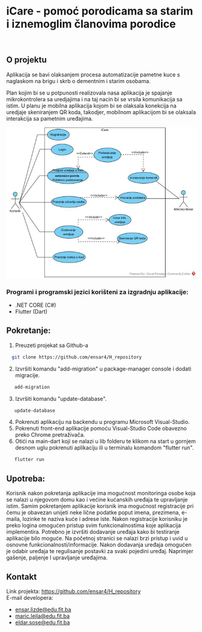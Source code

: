 # iCare - pomoć porodicama sa starim i iznemoglim članovima porodice
<br />

## O projektu
Aplikacija se bavi olaksanjem procesa automatizacije pametne kuce s naglaskom na brigu i skrb o dementnim i starim osobama. 

Plan kojim bi se u potpunosti realizovala nasa aplikacija je spajanje mikrokontrolera sa uredjajima i na taj nacin bi se vrsila komunikacija sa istim. U planu je mobilna aplikacija kojom bi se olaksala konekcija na uredjaje skeniranjem QR koda, takodjer, mobilnom aplikacijom bi se olaksala interakcija sa pametnim uređajima. 



![My Image](iCare.jpg)
<!-- Programi -->
### Programi i programski jezici korišteni za izgradnju aplikacije:
- .NET CORE (C#)
- Flutter (Dart)

<!-- Pokretanje -->
## Pokretanje:
1. Preuzeti projekat sa Github-a
 ```sh
   git clone https://github.com/ensar4/H_repository
   ```
2. Izvršiti komandu "add-migration" u package-manager console i dodati migracije.
```sh
   add-migration
   ```
3. Izvršiti komandu "update-database".
```sh
   update-database
   ```
4. Pokrenuti aplikaciju na backendu u programu Microsoft Visual-Studio.
5. Pokrenuti front-end aplikacije pomoću Visual-Studio Code obavezno preko Chrome pretraživača.
6. Otići na main-dart koji se nalazi u lib folderu te klikom na start u gornjem desnom uglu pokrenuti aplikaciju ili u terminalu komandom "flutter run".
```sh
   flutter run
   ```

<!-- upotreba -->
## Upotreba:
Korisnik nakon pokretanja aplikacije ima mogućnost monitoringa osobe koja se nalazi u njegovom domu kao i većine kućanskih uređaja te upravljanje istim.
Samim pokretanjem aplikacije korisnik ima mogućnost registracije pri čemu je obavezan unijeti neke lične podatke poput imena, prezimena, e-maila, lozinke te naziva kuće i adrese iste. Nakon registracije korisniku je preko logina omogućen pristup svim funkcionalnostima koje aplikacija implementira.
Potrebno je izvršiti dodavanje uređaja kako bi testiranje aplikacije bilo moguće. 
Na početnoj stranici se nalazi brzi pristup i uvid u osnovne funkcionalnosti/informacije. 
Nakon dodavanja uređaja omogućen je odabir uređaja te regulisanje postavki za svaki pojedini uređaj. Naprimjer gašenje, paljenje I upravljanje uređajima.  

<!-- kontakt -->
## Kontakt
Link projekta: https://github.com/ensar4/H_repository
<br />
E-mail developera:
<br />
- ensar.lizde@edu.fit.ba
- maric.lejla@edu.fit.ba
- eldar.sose@edu.fit.ba

